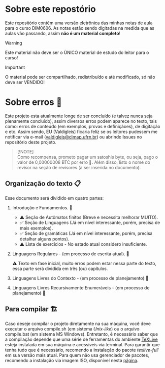 # Sobre este repostório

Este repositório contém uma versão eletrônica das minhas notas de aula para o curso DIM0606. As notas estão sendo digitadas na medida que as aulas vão passando, assim **não é um material completo**!

> [!WARNING]
> Este material não deve ser o ÚNICO material de estudo do leitor para o curso!

> [!IMPORTANT]  
> O material pode ser compartilhado, redistribuído e até modificado, só não deve ser VENDIDO!

# Sobre erros 🧻

Este projeto esta atualmente longe de ser concluído (e talvez nunca seja plenamente concluído), assim diversos erros podem aparece no texto, tais como: erros de conteúdo (em exemplos, provas e definiçãoes), de digitação e etc. Assim sendo, EU (Valdigleis) ficaria feliz se os leitores pudessem me notificar via e-mail (valdigleis@dimap.ufrn.br) ou abrindo  Issues no repositório deste projeto. 

> [!NOTE]\
> Como recompensa, prometo pagar um satoshis byte, ou seja, pago o valor de 0,00000008 BTC por erro 🤑. Além disso, listo o nome do revisor na seção de revisores (a ser inserida no documento).

## Organização do texto 📋

Esse documento será dividido em quatro partes:

1. Introdução e Fundamentos. 🧱
    
    - ⚠️ Seção de Autômatos finitos (Breve e necessita melhorar MUITO).
    - ✅ Seção de Linguagens (Já em nível interessante, porém, precisa de mais exemplos).
    - ✅ Seção de gramáticas (Já em nível interessante, porém, precisa detalhar alguns pontos).
    - ⚠️ Lista de exercícios - No estado atual considero insuficiente.

2. Linguagens Regulares - (em processo de escrita atual). 🚧

    ⚠️ Texto em fase inicial, muito erros podem estar nessa parte do texto, essa parte será dividida em três (ou) capítulos.

3. Linguagens Livres do Contexto - (em processo de planejamento) 🛑 
4. Linguagens Livres Recursivamente Enumeráveis - (em processo de planejamento) 🛑


## Para compilar 🏗️

Caso deseje compilar o projeto diretamente na sua máquina, você deve executar o arquivo compile.sh (em sistema *Unix-like*) ou o arquivo compile.bat (em sistema MS Windows). Entretanto, é necessário saber que a compilação depende que uma série de ferramentas do ambiente [TeXLive](https://www.tug.org/texlive/) esteja instalada em sua máquina e acessíveis via terminal. Para garantir que tenha tudo que é necessário, recomendo a instalação do pacote *texlive-full* em sua versão mais atual. Para quem não usa gerenciador de pacotes, recomendo a instalação via imagem ISO, disponível nesta [página](https://www.tug.org/texlive/acquire-iso.html).
